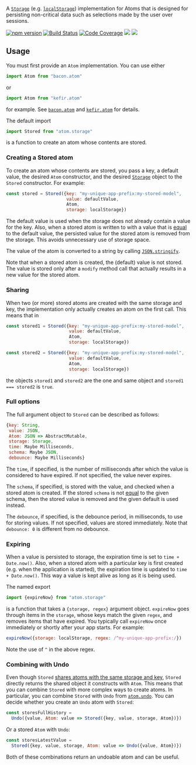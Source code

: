 A [`Storage`](https://developer.mozilla.org/en-US/docs/Web/API/Storage)
(e.g. [`localStorage`](https://developer.mozilla.org/en-US/docs/Web/API/Window/localStorage))
implementation for Atoms that is designed for persisting non-critical data such
as selections made by the user over sessions.

[![npm version](https://badge.fury.io/js/atom.storage.svg)](http://badge.fury.io/js/atom.storage)
[![Build Status](https://travis-ci.org/calmm-js/atom.storage.svg?branch=master)](https://travis-ci.org/calmm-js/atom.storage)
[![Code Coverage](https://img.shields.io/codecov/c/github/calmm-js/atom.storage/master.svg)](https://codecov.io/github/calmm-js/atom.storage?branch=master)
[![](https://david-dm.org/calmm-js/atom.storage.svg)](https://david-dm.org/calmm-js/atom.storage)
[![](https://david-dm.org/calmm-js/atom.storage/dev-status.svg)](https://david-dm.org/calmm-js/atom.storage?type=dev)

## Usage

You must first provide an `Atom` implementation.  You can use either

```js
import Atom from "bacon.atom"
```

or

```js
import Atom from "kefir.atom"
```

for example.  See [`bacon.atom`](https://github.com/calmm-js/bacon.atom) and
[`kefir.atom`](https://github.com/calmm-js/kefir.atom) for details.

The default import

```js
import Stored from "atom.storage"
```

is a function to create an atom whose contents are stored.

### Creating a Stored atom

To create an atom whose contents are stored, you pass a key, a default value,
the desired `Atom` constructor, and the desired
[`Storage`](https://developer.mozilla.org/en-US/docs/Web/API/Storage) object to
the `Stored` constructor.  For example:

```js
const stored = Stored({key: "my-unique-app-prefix:my-stored-model",
                       value: defaultValue,
                       Atom,
                       storage: localStorage})
```

The default value is used when the storage does not already contain a value for
the key.  Also, when a stored atom is written to with a value that is
[equal](http://ramdajs.com/0.21.0/docs/#equals) to the default value, the
persisted value for the stored atom is removed from the storage.  This avoids
unnecessary use of storage space.

The value of the atom is converted to a string by calling
[`JSON.stringify`](https://developer.mozilla.org/en/docs/Web/JavaScript/Reference/Global_Objects/JSON/stringify).

Note that when a stored atom is created, the (default) value is not stored.  The
value is stored only after a `modify` method call that actually results in a new
value for the stored atom.

### Sharing

When two (or more) stored atoms are created with the same storage and key, the
implementation only actually creates an atom on the first call.  This means that
in

```js
const stored1 = Stored({key: "my-unique-app-prefix:my-stored-model",
                        value: defaultValue,
                        Atom,
                        storage: localStorage})

const stored2 = Stored({key: "my-unique-app-prefix:my-stored-model",
                        value: defaultValue,
                        Atom,
                        storage: localStorage})
```

the objects `stored1` and `stored2` are the one and same object and `stored1 ===
stored2` is `true`.

### Full options

The full argument object to `Stored` can be described as follows:

```js
{key: String,
 value: JSON,
 Atom: JSON => AbstractMutable,
 storage: Storage,
 time: Maybe Milliseconds,
 schema: Maybe JSON,
 debounce: Maybe Milliseconds}
```

The `time`, if specified, is the number of milliseconds after which the value is
considered to have expired.  If not specified, the value never expires.

The `schema`, if specified, is stored with the value, and checked when a stored
atom is created.  If the stored `schema` is not
[equal](http://ramdajs.com/0.21.0/docs/#equals) to the given schema, then the
stored value is removed and the given default is used instead.

The `debounce`, if specified, is the debounce period, in milliseconds, to use
for storing values.  If not specified, values are stored immediately.  Note that
`debounce: 0` is different from no debounce.

### Expiring

When a value is persisted to storage, the expiration time is set to `time +
Date.now()`.  Also, when a stored atom with a particular key is first created
(e.g. when the application is started), the expiration time is updated to
`time + Date.now()`.  This way a value is kept alive as long as it is being
used.

The named export

```js
import {expireNow} from "atom.storage"
```

is a function that takes a `{storage, regex}` argument object.  `expireNow` goes
through items in the `storage`, whose keys match the given `regex`, and removes
items that have expired.  You typically call `expireNow` once immediately or
shortly after your app starts.  For example:

```js
expireNow({storage: localStorage, regex: /^my-unique-app-prefix:/})
```

Note the use of `^` in the above regex.

### Combining with Undo

Even though `Stored` [shares atoms with the same storage and key](#sharing),
`Stored` directly returns the shared object it constructs with `Atom`.  This
means that you can combine `Stored` with more complex ways to create atoms.  In
particular, you can combine `Stored` with `Undo` from
[`atom.undo`](https://github.com/calmm-js/atom.undo).  You can decide whether
you create an `Undo` atom with `Stored`:

```js
const storesFullHistory =
  Undo({value, Atom: value => Stored({key, value, storage, Atom})})
```

Or a stored `Atom` with `Undo`:

```js
const storesLatestValue =
  Stored({key, value, storage, Atom: value => Undo({value, Atom})})
```

Both of these combinations return an undoable atom and can be useful.
